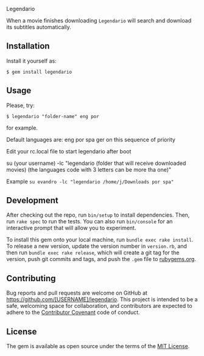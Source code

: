  Legendario

When a movie finishes downloading `Legendario` will search and download its subtitles automatically.

## Installation


Install it yourself as:

    $ gem install legendario

## Usage


Please, try: 

    $ legendario "folder-name" eng por 

for example.

Default languages are: eng por spa ger on this sequence of priority

Edit your rc.local file to start legendario after boot

su (your username) -lc "legendario (folder that will receive downloaded movies) (the languages code with 3 letters can be more tha one)"

Example
`su evandro -lc "legendario /home/j/Downloads por spa"`



## Development

After checking out the repo, run `bin/setup` to install dependencies. Then, run `rake spec` to run the tests. You can also run `bin/console` for an interactive prompt that will allow you to experiment.

To install this gem onto your local machine, run `bundle exec rake install`. To release a new version, update the version number in `version.rb`, and then run `bundle exec rake release`, which will create a git tag for the version, push git commits and tags, and push the `.gem` file to [rubygems.org](https://rubygems.org).

## Contributing

Bug reports and pull requests are welcome on GitHub at https://github.com/[USERNAME]/legendario. This project is intended to be a safe, welcoming space for collaboration, and contributors are expected to adhere to the [Contributor Covenant](contributor-covenant.org) code of conduct.


## License

The gem is available as open source under the terms of the [MIT License](http://opensource.org/licenses/MIT).

